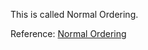 This is called Normal Ordering.

Reference: [Normal
Ordering](https://docs.cfengine.com/latest/guide-language-concepts-normal-ordering.html)
